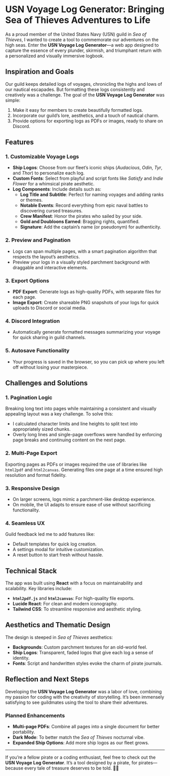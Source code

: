 # USN Voyage Log Generator: Bringing Sea of Thieves Adventures to Life

As a proud member of the United States Navy (USN) guild in *Sea of Thieves*, I wanted to create a tool to commemorate our adventures on the high seas. Enter the **USN Voyage Log Generator**—a web app designed to capture the essence of every plunder, skirmish, and triumphant return with a personalized and visually immersive logbook.

## Inspiration and Goals

Our guild keeps detailed logs of voyages, chronicling the highs and lows of our nautical escapades. But formatting these logs consistently and creatively was a challenge. The goal of the **USN Voyage Log Generator** was simple:

1. Make it easy for members to create beautifully formatted logs.
2. Incorporate our guild’s lore, aesthetics, and a touch of nautical charm.
3. Provide options for exporting logs as PDFs or images, ready to share on Discord.

## Features

### 1. **Customizable Voyage Logs**
   - **Ship Logos**: Choose from our fleet’s iconic ships (*Audacious*, *Odin*, *Tyr*, and *Thor*) to personalize each log.
   - **Custom Fonts**: Select from playful and script fonts like *Satisfy* and *Indie Flower* for a whimsical pirate aesthetic.
   - **Log Components**: Include details such as:
     - **Log Title and Subtitle**: Perfect for naming voyages and adding ranks or themes.
     - **Notable Events**: Record everything from epic naval battles to discovering cursed treasures.
     - **Crew Manifest**: Honor the pirates who sailed by your side.
     - **Gold and Doubloons Earned**: Bragging rights, quantified.
     - **Signature**: Add the captain’s name (or pseudonym) for authenticity.

### 2. **Preview and Pagination**
   - Logs can span multiple pages, with a smart pagination algorithm that respects the layout’s aesthetics.
   - Preview your logs in a visually styled parchment background with draggable and interactive elements.

### 3. **Export Options**
   - **PDF Export**: Generate logs as high-quality PDFs, with separate files for each page.
   - **Image Export**: Create shareable PNG snapshots of your logs for quick uploads to Discord or social media.

### 4. **Discord Integration**
   - Automatically generate formatted messages summarizing your voyage for quick sharing in guild channels.

### 5. **Autosave Functionality**
   - Your progress is saved in the browser, so you can pick up where you left off without losing your masterpiece.

## Challenges and Solutions

### **1. Pagination Logic**
Breaking long text into pages while maintaining a consistent and visually appealing layout was a key challenge. To solve this:
- I calculated character limits and line heights to split text into appropriately sized chunks.
- Overly long lines and single-page overflows were handled by enforcing page breaks and continuing content on the next page.

### **2. Multi-Page Export**
Exporting pages as PDFs or images required the use of libraries like `html2pdf` and `html2canvas`. Generating files one page at a time ensured high resolution and format fidelity.

### **3. Responsive Design**
- On larger screens, logs mimic a parchment-like desktop experience.
- On mobile, the UI adapts to ensure ease of use without sacrificing functionality.

### **4. Seamless UX**
Guild feedback led me to add features like:
- Default templates for quick log creation.
- A settings modal for intuitive customization.
- A reset button to start fresh without hassle.

## Technical Stack

The app was built using **React** with a focus on maintainability and scalability. Key libraries include:
- **`html2pdf.js`** and **`html2canvas`**: For high-quality file exports.
- **Lucide React**: For clean and modern iconography.
- **Tailwind CSS**: To streamline responsive and aesthetic styling.

## Aesthetics and Thematic Design

The design is steeped in *Sea of Thieves* aesthetics:
- **Backgrounds**: Custom parchment textures for an old-world feel.
- **Ship Logos**: Transparent, faded logos that give each log a sense of identity.
- **Fonts**: Script and handwritten styles evoke the charm of pirate journals.

## Reflection and Next Steps

Developing the **USN Voyage Log Generator** was a labor of love, combining my passion for coding with the creativity of storytelling. It’s been immensely satisfying to see guildmates using the tool to share their adventures.

### Planned Enhancements
- **Multi-page PDFs**: Combine all pages into a single document for better portability.
- **Dark Mode**: To better match the *Sea of Thieves* nocturnal vibe.
- **Expanded Ship Options**: Add more ship logos as our fleet grows.

---

If you’re a fellow pirate or a coding enthusiast, feel free to check out the **USN Voyage Log Generator**. It’s a tool designed by a pirate, for pirates—because every tale of treasure deserves to be told. 🏴‍☠️